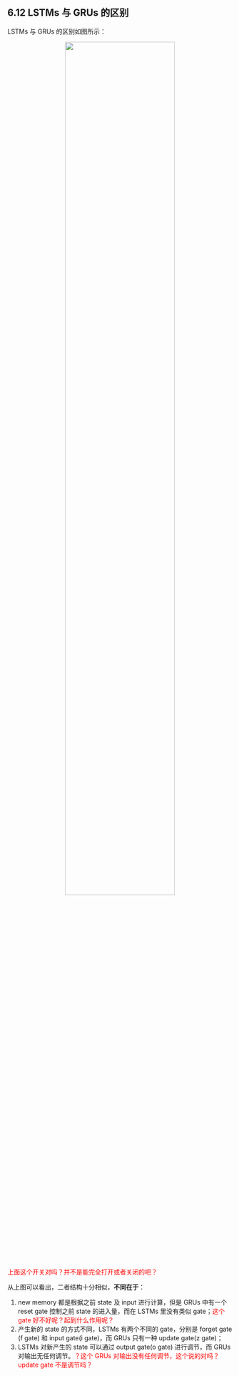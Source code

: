 

## 6.12 LSTMs 与 GRUs 的区别

LSTMs 与 GRUs 的区别如图所示：

<p align="center">
    <img width="70%" height="70%" src="http://images.iterate.site/blog/image/20190722/FCe1Me8dLstj.png?imageslim">
</p>

<span style="color:red;">上面这个开关对吗？并不是能完全打开或者关闭的吧？</span>


从上图可以看出，二者结构十分相似，**不同在于**：

1. new memory 都是根据之前 state 及 input 进行计算，但是 GRUs 中有一个 reset gate 控制之前 state 的进入量，而在 LSTMs 里没有类似 gate；<span style="color:red;">这个 gate 好不好呢？起到什么作用呢？</span>
2. 产生新的 state 的方式不同，LSTMs 有两个不同的 gate，分别是 forget gate (f gate) 和 input gate(i gate)，而 GRUs 只有一种 update gate(z gate)；
3. LSTMs 对新产生的 state 可以通过 output gate(o gate) 进行调节，而 GRUs 对输出无任何调节。<span style="color:red;">？这个 GRUs 对输出没有任何调节，这个说的对吗？update gate 不是调节吗？</span>
